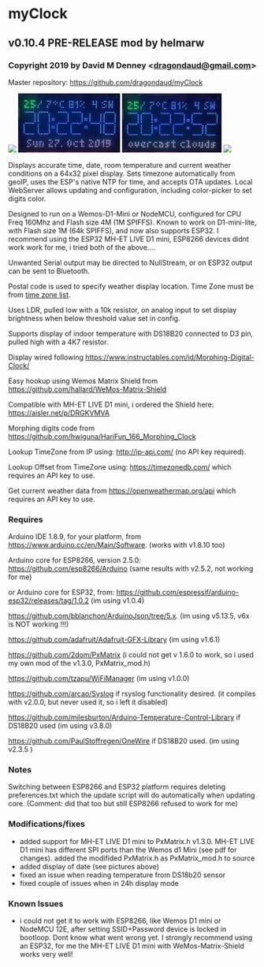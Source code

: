 # myClock
## v0.10.4 PRE-RELEASE mod by helmarw
### Copyright 2019 by David M Denney &lt;dragondaud@gmail.com&gt;

Master repository: https://github.com/dragondaud/myClock

<img src="docs/myClock-parts.png" height="120">  <img src="docs/myClock-front_date.png" height="120"> <img src="docs/myClock-front_weather.png" height="120"> <img src="docs/myClock-back.png" height="120">

Displays accurate time, date, room temperature and current weather conditions on a 64x32 pixel display. Sets timezone automatically from geoIP, uses the ESP's native NTP for time, and accepts OTA updates. Local WebServer allows updating and configuration, including color-picker to set digits color.

Designed to run on a Wemos-D1-Mini or NodeMCU, configured for CPU Freq 160Mhz and Flash size 4M (1M SPIFFS). Known to work on D1-mini-lite, with Flash size 1M (64k SPIFFS), and now also supports ESP32. 
I recommend using the ESP32 MH-ET LIVE D1 mini, ESP8266 devices didnt work work for me, i tried both of the above....

Unwanted Serial output may be directed to NullStream, or on ESP32 output can be sent to Bluetooth.

Postal code is used to specify weather display location. Time Zone must be from [time zone list](https://timezonedb.com/time-zones).

Uses LDR, pulled low with a 10k resistor, on analog input to set display brightness when below threshold value set in config.

Supports display of indoor temperature with DS18B20 connected to D3 pin, pulled high with a 4K7 resistor.

Display wired following https://www.instructables.com/id/Morphing-Digital-Clock/

Easy hookup using Wemos Matrix Shield from https://github.com/hallard/WeMos-Matrix-Shield 

Compatible with MH-ET LIVE D1 mini, i ordered the Shield here: https://aisler.net/p/DRGKVMVA

Morphing digits code from https://github.com/hwiguna/HariFun_166_Morphing_Clock

Lookup TimeZone from IP using: http://ip-api.com/ (no API key required).

Lookup Offset from TimeZone using: https://timezonedb.com/ which requires an API key to use.

Get current weather data from https://openweathermap.org/api which requires an API key to use.

### Requires

Arduino IDE 1.8.9, for your platform, from https://www.arduino.cc/en/Main/Software. (works with v1.8.10 too)

Arduino core for ESP8266, version 2.5.0: https://github.com/esp8266/Arduino (same results with v2.5.2, not working for me)

or Arduino core for ESP32, from: https://github.com/espressif/arduino-esp32/releases/tag/1.0.2 (im using v1.0.4)

https://github.com/bblanchon/ArduinoJson/tree/5.x.  (im using v5.13.5, v6x is NOT working !!!)

https://github.com/adafruit/Adafruit-GFX-Library (im using v1.6.1)

https://github.com/2dom/PxMatrix (i could not get v 1.6.0 to work, so i used my own mod of the v1.3.0, PxMatrix_mod.h)

https://github.com/tzapu/WiFiManager (im using v1.0.0)

https://github.com/arcao/Syslog if rsyslog functionality desired. (it compiles with v2.0.0, but never used it, so i left it disabled)

https://github.com/milesburton/Arduino-Temperature-Control-Library if DS18B20 used (im using v3.8.0)

https://github.com/PaulStoffregen/OneWire if DS18B20 used. (im using v2.3.5 )


### Notes

Switching between ESP8266 and ESP32 platform requires deleting preferences.txt which the update script will do automatically when updating core. (Comment: did that too but still ESP8266 refused to work for me)

### Modifications/fixes

- added support for MH-ET LIVE D1 mini to PxMatrix.h v1.3.0. MH-ET LIVE D1 mini has different SPI ports than the Wemos d1 Mini (see pdf for changes). added the modifided PxMatrix.h as PxMatrix_mod.h to source
- added display of date (see pictures above)
- fixed an issue when reading temperature from DS18b20 sensor
- fixed couple of issues when in 24h display mode

### Known Issues

- i could not get it to work with ESP8266, like Wemos D1 mini or NodeMCU 12E, after setting SSID+Password device is locked in    bootloop. Dont know what went wrong yet. I strongly recommend using an ESP32, for me the MH-ET LIVE D1 mini with WeMos-Matrix-Shield works very well!

